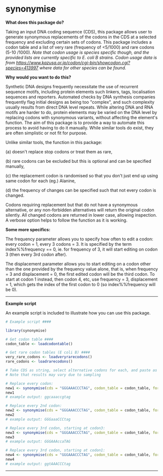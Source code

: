 # synonymise

**What does this package do?**

Taking an input DNA coding sequence (CDS), this package allows user to generate synonymous replacements of the codons in the CDS at a selected frequency and excluding certain sets of codons. This package includes a codon table and a list of very rare (frequency of <5/1000) and rare codons (5-10 /1000). _Note that codon usage is species specific though, and the provided lists are currently specific to E. coli B strains. Codon usage data is from https://www.kazusa.or.jp/codon/cgi-bin/showcodon.cgi?species=413997 where data for other species can be found._

**Why would you want to do this?**

Synthetic DNA designs frequently necessitate the use of recurrent sequence motifs, including protein elements such linkers, tags, localisation sequences and reporters. Automated checks by DNA synthesis companies frequently flag initial designs as being too "complex", and such complexity usually results from direct DNA level repeats. While altering DNA and RNA motifs are harder to do, protein elements may be varied on the DNA level by replacing codons with synonymous variants, without affecting the element's function. The aim of this package is to provide a way to automate this process to avoid having to do it manually. While similar tools do exist, they are often simplistic or not fit for purpose.

Unlike similar tools, the function in this package:

(a) doesn't replace stop codons or treat them as rare, 

(b) rare codons can be excluded but this is optional and can be specified manually, 

(c) the replacement codon is randomised so that you don't just end up using same codon for each (eg.) Alanine, 

(d) the frequency of changes can be specified such that not every codon is changed. 

Codons requiring replacement but that do not have a synonymous alternative, or any non-forbidden alternatives will return the original codon silently. All changed codons are returned in lower case, allowing inspection. A verbose option helps to follow the function as it is working. 

**Some more specifics:**

The frequency parameter allows you to specify how often to edit a codon: every codon = 1, every 3 codons = 3. It is specified by the term index%%frequency == 0, ie. for frequency of 3, it will start editing on codon 3 (then every 3rd codon after).

The displacement parameter allows you to start editing on a codon other than the one provided by the frequency value alone, that is, when frequency = 3 and displacement = 0, the first edited codon will be the third codon. To start at codon 1 instead, then codon 4, etc, use frequency = 3, displacement = 1, which gets the index of the first codon to 0 (so index%%frequency will be 0).

---

**Example script**

An example script is included to illustrate how you can use this package.

```r
# Example script ####

library(synonymise)

# Get codon table ####
codon_table <- loadcodontable()

# Get rare codon tables (E coli B) ####
very_rare_codons <- loadveryrarecodons()
rare_codons <- loadrarecodons()

# Take CDS as string, select alternative codons for each, and paste as string: ####
# Note that results may vary due to sampling

# Replace every codon:
new1 <- synonymise(cds = "GGGAAACCCTAG", codon_table = codon_table, forbidden_codons = c(very_rare_codons, rare_codons), frequency = 1, displacement = 0)
new1
# example output: ggcaaaccgtag

# Replace every 2nd codon:
new2 <- synonymise(cds = "GGGAAACCCTAG", codon_table = codon_table, forbidden_codons = c(very_rare_codons, rare_codons), frequency = 2, displacement = 0)
new2
# example output: GGGaaaCCCtag

# Replace every 3rd codon, starting at codon3:
new3 <- synonymise(cds = "GGGAAACCCTAG", codon_table = codon_table, forbidden_codons = c(very_rare_codons, rare_codons), frequency = 3, displacement = 0)
new3
# example output: GGGAAAccaTAG

# Replace every 3rd codon, starting at codon1:
new4 <- synonymise(cds = "GGGAAACCCTAG", codon_table = codon_table, forbidden_codons = c(very_rare_codons, rare_codons), frequency = 3, displacement = 1)
new4
# example output: ggtAAACCCtag

```

---
